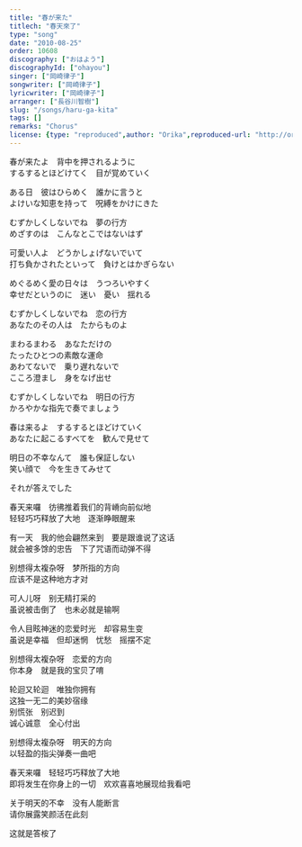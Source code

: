 ```yaml
---
title: "春が来た"
titlech: "春天來了"
type: "song"
date: "2010-08-25"
order: 10608
discography: ["おはよう"]
discographyId: ["ohayou"]
singer: ["岡崎律子"]
songwriter: ["岡崎律子"]
lyricwriter: ["岡崎律子"]
arranger: ["長谷川智樹"]
slug: "/songs/haru-ga-kita"
tags: []
remarks: "Chorus"
license: {type: "reproduced",author: "Orika",reproduced-url: "http://orikamushi.myweb.hinet.net/",reproduced-website: "織歌蟲網站"}
---
```


春が来たよ　背中を押されるように   
するするとほどけてく　目が覚めていく   
  
ある日　彼はひらめく　誰かに言うと   
よけいな知恵を持って　呪縛をかけにきた   
  
むずかしくしないでね　夢の行方   
めざすのは　こんなとこではないはず   
  
可愛い人よ　どうかしょげないでいて   
打ち負かされたといって　負けとはかぎらない   
  
めぐるめく愛の日々は　うつろいやすく   
幸せだというのに　迷い　憂い　揺れる   
  
むずかしくしないでね　恋の行方   
あなたのその人は　たからものよ   
  
まわるまわる　あなただけの   
たったひとつの素敵な運命   
あわてないで　乗り遅れないで   
こころ澄まし　身をなげ出せ   
  
むずかしくしないでね　明日の行方   
かろやかな指先で奏でましょう   
  
春は来るよ　するするとほどけていく   
あなたに起こるすべてを　歓んで見せて   
  
明日の不幸なんて　誰も保証しない   
笑い顔で　今を生きてみせて   
  
それが答えでした  

<!-- 翻译 -->

春天来囉　彷彿推着我们的背嵴向前似地   
轻轻巧巧释放了大地　逐渐睁眼醒来   
  
有一天　我的他会翩然来到　要是跟谁说了这话   
就会被多馀的忠告　下了咒语而动弹不得   
  
别想得太複杂呀　梦所指的方向   
应该不是这种地方才对   
  
可人儿呀　别无精打采的   
虽说被击倒了　也未必就是输啊   
  
令人目眩神迷的恋爱时光　却容易生变   
虽说是幸福　但却迷惘　忧愁　摇摆不定   
  
别想得太複杂呀　恋爱的方向   
你本身　就是我的宝贝了唷   
  
轮迴又轮迴　唯独你拥有   
这独一无二的美妙宿缘   
别慌张　别迟到   
诚心诚意　全心付出   
  
别想得太複杂呀　明天的方向   
以轻盈的指尖弹奏一曲吧   
  
春天来囉　轻轻巧巧释放了大地   
即将发生在你身上的一切　欢欢喜喜地展现给我看吧   
  
关于明天的不幸　没有人能断言   
请你展露笑颜活在此刻   
  
这就是答桉了
